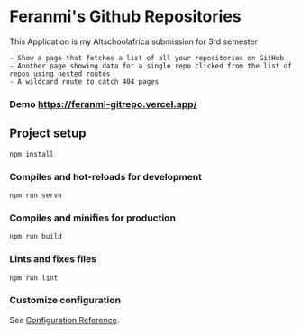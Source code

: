 # Feranmi's Github Repositories
This Application is my Altschoolafrica submission for 3rd semester

    - Show a page that fetches a list of all your repositories on GitHub
    - Another page showing data for a single repo clicked from the list of repos using nested routes
    - A wildcard route to catch 404 pages

### Demo https://feranmi-gitrepo.vercel.app/


## Project setup
```
npm install
```

### Compiles and hot-reloads for development
```
npm run serve
```

### Compiles and minifies for production
```
npm run build
```

### Lints and fixes files
```
npm run lint
```

### Customize configuration
See [Configuration Reference](https://cli.vuejs.org/config/).
